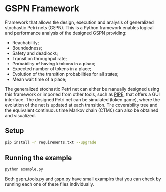 # GSPN Framework
Framework that allows the design, execution and analysis of generalized stochastic Petri nets (GSPN).
This is a Python framework enables logical and performance analysis of the designed GSPN providing:
* Reachability;
* Boundedness;
* Safety and deadlocks;
* Transition throughput rate;
* Probability of having k tokens in a place;
* Expected number of tokens in a place;
* Evolution of the transition probabilities for all states;
* Mean wait time of a place;

The generalized stochastic Petri net can either be manually designed using this framework or imported from other tools, such as [PIPE](https://github.com/sarahtattersall/PIPE), that offers a GUI interface.
The designed Petri net can be simulated (token game), where the evolution of the net is updated at each transition.
The coverability tree and the equivalent continuous time Markov chain (CTMC) can also be obtained and visualized.


## Setup
```bash
pip install -r requirements.txt --upgrade
```

## Running the example
```bash
python example.py
```
Both gspn_tools.py and gspn.py have small examples that you can check by running each one of these files individually.
